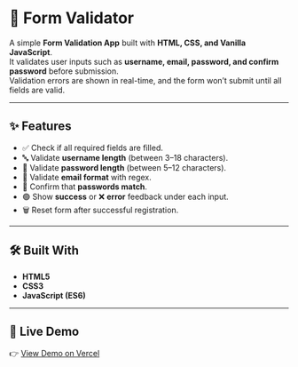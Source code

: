# 📝 Form Validator

A simple **Form Validation App** built with **HTML, CSS, and Vanilla JavaScript**.  
It validates user inputs such as **username, email, password, and confirm password** before submission.  
Validation errors are shown in real-time, and the form won’t submit until all fields are valid.

---

## ✨ Features
- ✅ Check if all required fields are filled.  
- 🔤 Validate **username length** (between 3–18 characters).  
- 🔑 Validate **password length** (between 5–12 characters).  
- 📧 Validate **email format** with regex.  
- 🔄 Confirm that **passwords match**.  
- 🟢 Show **success** or ❌ **error** feedback under each input.  
- 🗑️ Reset form after successful registration.  

---

## 🛠️ Built With
- **HTML5**  
- **CSS3**  
- **JavaScript (ES6)**  

---

## 🚀 Live Demo
👉 [View Demo on Vercel](https://your-vercel-link.vercel.app/)


